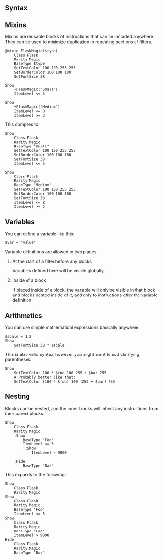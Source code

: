 
Syntax
-------------

## Mixins

Mixins are reusable blocks of instructions that can be included anywhere.
They can be used to minimize duplication in repeating sections of filters.

```
@mixin FlaskMagic($type)
	Class Flask
	Rarity Magic
	BaseType $type
	SetTextColor 100 100 255 255
	SetBorderColor 100 100 100
	SetFontSize 38

Show
	+FlaskMagic("Small")
	ItemLevel <= 5

Show
	+FlaskMagic("Medium")
	ItemLevel <= 8
	ItemLevel >= 3
```
This compiles to:

```
Show
	Class Flask
	Rarity Magic
	BaseType "Small"
	SetTextColor 100 100 255 255
	SetBorderColor 100 100 100
	SetFontSize 38
	ItemLevel <= 5

Show
	Class Flask
	Rarity Magic
	BaseType "Medium"
	SetTextColor 100 100 255 255
	SetBorderColor 100 100 100
	SetFontSize 38
	ItemLevel <= 8
	ItemLevel >= 3
```


## Variables

You can define a variable like this:

```
$var = "value"
```

Variable definitions are allowed in two places.

1. At the start of a filter before any blocks

    Variables defined here will be visible globally.

2. Inside of a block

    If placed inside of a block, the variable will only be visible
    in that block and blocks nested inside of it, and only to instructions
    *after* the variable definition

## Arithmetics

You can use simple mathematical expressions basically anywhere.

```
$scale = 1.2
Show
    SetFontSize 38 * $scale
```

This is also valid syntax, however you might want to add clarifying parentheses.

```
Show
    SetTextColor 100 * $foo 100 255 + $bar 255
    # Probably better like that:
    SetTextColor (100 * $foo) 100 (255 + $bar) 255
```

## Nesting

Blocks can be nested, and the inner blocks will inherit any instructions from their
parent blocks.

```
Show
    Class Flask
    Rarity Magic
    :Show
        BaseType "Foo"
        ItemLevel <= 5
        ::Show
            ItemLevel > 9000

    :Hide
        BaseType "Baz"
```

This expands to the following:

```
Show
    Class Flask
    Rarity Magic
Show
    Class Flask
    Rarity Magic
    BaseType "Foo"
    ItemLevel <= 5
Show
    Class Flask
    Rarity Magic
    BaseType "Foo"
    ItemLevel > 9000
Hide
    Class Flask
    Rarity Magic
    BaseType "Baz"
```
